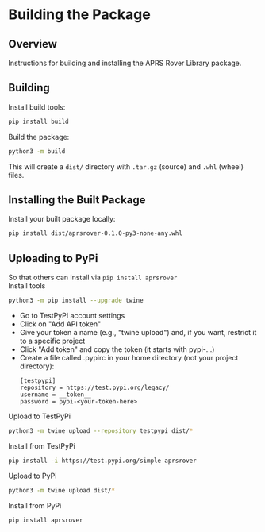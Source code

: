 # Building the Package

## Overview
Instructions for building and installing the APRS Rover Library package.

## Building
Install build tools:
```sh
pip install build
```

Build the package:
```sh
python3 -m build
```
This will create a `dist/` directory with `.tar.gz` (source) and `.whl` (wheel) files.

## Installing the Built Package
Install your built package locally:
```sh
pip install dist/aprsrover-0.1.0-py3-none-any.whl
```

## Uploading to PyPi
So that others can install via `pip install aprsrover`  
Install tools  
```sh
python3 -m pip install --upgrade twine
```  
 
- Go to TestPyPI account settings
- Click on "Add API token"
- Give your token a name (e.g., "twine upload") and, if you want, restrict it to a specific project
- Click "Add token" and copy the token (it starts with pypi-...)
- Create a file called .pypirc in your home directory (not your project directory):
    ```
    [testpypi]
    repository = https://test.pypi.org/legacy/
    username = __token__
    password = pypi-<your-token-here>
    ```
Upload to TestPyPi
```sh
python3 -m twine upload --repository testpypi dist/*
``` 

Install from TestPyPi
```sh
pip install -i https://test.pypi.org/simple aprsrover
```  

Upload to PyPi  
```sh
python3 -m twine upload dist/*
```
Install from PyPi
```sh
pip install aprsrover
```  